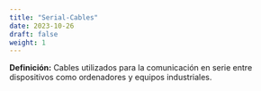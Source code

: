 ```yaml
---
title: "Serial-Cables"
date: 2023-10-26
draft: false
weight: 1
---
```


**Definición:** Cables utilizados para la comunicación en serie entre dispositivos como ordenadores y equipos industriales.
